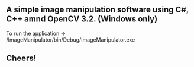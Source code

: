 ## A simple image manipulation software using C#, C++ amnd OpenCV 3.2. (Windows only)

To run the application -> /ImageManipulator/bin/Debug/ImageManipulator.exe

## Cheers!
